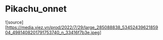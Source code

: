 # Pikachu_onnet
![source][https://media.viez.vn/prod/2022/7/29/large_285088838_5345243962185904_4981408201791753740_n_33416f7b3e.jpeg]